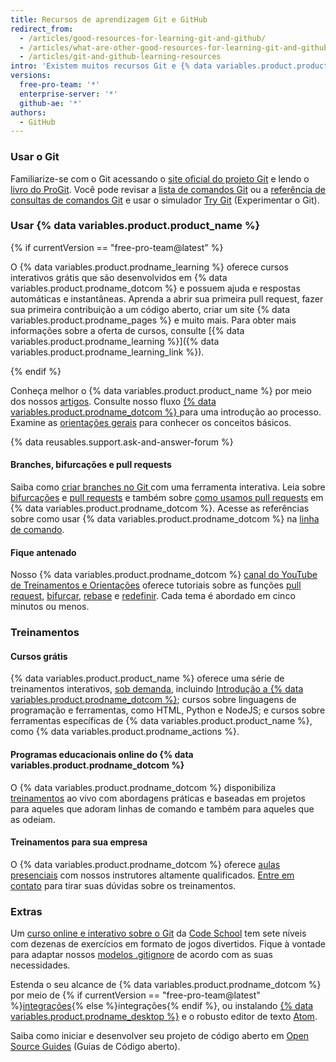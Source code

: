 ```yaml
---
title: Recursos de aprendizagem Git e GitHub
redirect_from:
  - /articles/good-resources-for-learning-git-and-github/
  - /articles/what-are-other-good-resources-for-learning-git-and-github/
  - /articles/git-and-github-learning-resources
intro: 'Existem muitos recursos Git e {% data variables.product.product_name %} na Web. Essa é uma lista de nossos preferidos!'
versions:
  free-pro-team: '*'
  enterprise-server: '*'
  github-ae: '*'
authors:
  - GitHub
---
```


### Usar o Git

Familiarize-se com o Git acessando o [site oficial do projeto Git](https://git-scm.com) e lendo o [livro do ProGit](http://git-scm.com/book). Você pode revisar a [lista de comandos Git](https://git-scm.com/docs) ou a [referência de consultas de comandos Git](http://gitref.org) e usar o simulador [Try Git](https://try.github.com) (Experimentar o Git).

### Usar {% data variables.product.product_name %}

{% if currentVersion == "free-pro-team@latest" %}

O {% data variables.product.prodname_learning %} oferece cursos interativos grátis que são desenvolvidos em {% data variables.product.prodname_dotcom %} e possuem ajuda e respostas automáticas e instantâneas. Aprenda a abrir sua primeira pull request, fazer sua primeira contribuição a um código aberto, criar um site {% data variables.product.prodname_pages %} e muito mais. Para obter mais informações sobre a oferta de cursos, consulte [{% data variables.product.prodname_learning %}]({% data variables.product.prodname_learning_link %}).

{% endif %}

Conheça melhor o {% data variables.product.product_name %} por meio dos nossos [artigos](/categories/getting-started-with-github/). Consulte nosso fluxo [{% data variables.product.prodname_dotcom %} ](https://guides.github.com/introduction/flow) para uma introdução ao processo. Examine as [orientações gerais](https://guides.github.com) para conhecer os conceitos básicos.

{% data reusables.support.ask-and-answer-forum %}

#### Branches, bifurcações e pull requests

Saiba como [criar branches no Git ](http://learngitbranching.js.org/) com uma ferramenta interativa. Leia sobre [bifurcações](/articles/about-forks) e [pull requests](/articles/using-pull-requests) e também sobre [como usamos pull requests](https://github.com/blog/1124-how-we-use-pull-requests-to-build-github) em {% data variables.product.prodname_dotcom %}. Acesse as referências sobre como usar {% data variables.product.prodname_dotcom %} na [linha de comando](https://cli.github.com/).

#### Fique antenado

Nosso {% data variables.product.prodname_dotcom %} [canal do YouTube de Treinamentos e Orientações](https://youtube.com/githubguides) oferece tutoriais sobre as funções [pull request](https://www.youtube.com/watch?v=d5wpJ5VimSU&list=PLg7s6cbtAD15G8lNyoaYDuKZSKyJrgwB-&index=19), [bifurcar](https://www.youtube.com/watch?v=5oJHRbqEofs), [rebase](https://www.youtube.com/watch?v=SxzjZtJwOgo&list=PLg7s6cbtAD15G8lNyoaYDuKZSKyJrgwB-&index=22) e [redefinir](https://www.youtube.com/watch?v=BKPjPMVB81g). Cada tema é abordado em cinco minutos ou menos.

### Treinamentos

#### Cursos grátis

{% data variables.product.product_name %} oferece uma série de treinamentos interativos, [sob demanda](https://lab.github.com/), incluindo [Introdução a {% data variables.product.prodname_dotcom %}](https://lab.github.com/githubtraining/introduction-to-github); cursos sobre linguagens de programação e ferramentas, como HTML, Python e NodeJS; e cursos sobre ferramentas específicas de {% data variables.product.product_name %}, como {% data variables.product.prodname_actions %}.

#### Programas educacionais online do {% data variables.product.prodname_dotcom %}

O {% data variables.product.prodname_dotcom %} disponibiliza [treinamentos](https://services.github.com/#upcoming-events) ao vivo com abordagens práticas e baseadas em projetos para aqueles que adoram linhas de comando e também para aqueles que as odeiam.

#### Treinamentos para sua empresa

O {% data variables.product.prodname_dotcom %} oferece [aulas presenciais](https://services.github.com/#offerings) com nossos instrutores altamente qualificados. [Entre em contato](https://services.github.com/#contact) para tirar suas dúvidas sobre os treinamentos.

### Extras

Um [curso online e interativo sobre o Git](http://www.codeschool.com/courses/git-real) da [Code School](http://codeschool.com) tem sete níveis com dezenas de exercícios em formato de jogos divertidos. Fique à vontade para adaptar nossos [modelos .gitignore](https://github.com/github/gitignore) de acordo com as suas necessidades.

Estenda o seu alcance de {% data variables.product.prodname_dotcom %} por meio de {% if currentVersion == "free-pro-team@latest" %}[integrações](/articles/about-integrations){% else %}integrações{% endif %}, ou instalando [{% data variables.product.prodname_desktop %}](https://desktop.github.com) e o robusto editor de texto [Atom](https://atom.io).

Saiba como iniciar e desenvolver seu projeto de código aberto em [Open Source Guides](https://opensource.guide/) (Guias de Código aberto).
